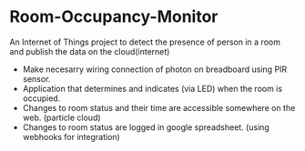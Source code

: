 # Room-Occupancy-Monitor
An Internet of Things project to detect the presence of person in a room and publish the data on the cloud(internet)

* Make necesarry wiring connection of photon on breadboard using PIR sensor.
* Application that determines and indicates (via LED) when the room is occupied.
* Changes to room status and their time are accessible somewhere on the web. (particle cloud)
* Changes to room status are logged in google spreadsheet. (using webhooks for integration)

